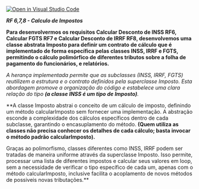 [![Open in Visual Studio Code](https://classroom.github.com/assets/open-in-vscode-2e0aaae1b6195c2367325f4f02e2d04e9abb55f0b24a779b69b11b9e10269abc.svg)](https://classroom.github.com/online_ide?assignment_repo_id=20461449&assignment_repo_type=AssignmentRepo)


***RF 6,7,8 - Calculo de Impostos***

**Para desenvolvermos os requisitos Calcular Desconto de INSS RF6,  Calcular FGTS RF7 e Calcular Desconto de IRRF RF8, desenvolvemos uma classe abstrata Imposto para definir um contrato de cálculo que é implementado de forma específica pelas classes INSS, IRRF e FGTS, permitindo o cálculo polimórfico de diferentes tributos sobre a folha de pagamento do funcionários, e relatórios.**

*A herança implementada permite que as subclasses (INSS, IRRF, FGTS) reutilizem a estrutura e o contrato definidos pela superclasse Imposto. Esta abordagem promove a organização do código e estabelece uma clara relação do tipo **(a classe INSS é um tipo de Imposto)**.*

**A classe Imposto abstrai o conceito de um cálculo de imposto, definindo um método calcularImposto sem fornecer uma implementação. A abstração esconde a complexidade dos cálculos específicos dentro de cada subclasse, garantindo o encasuplamento do método. **(Quem utiliza as classes não precisa conhecer os detalhes de cada cálculo; basta invocar o método padrão calcularImposto).** 

Graças ao polimorfismo, classes diferentes como INSS, IRRF podem ser tratadas de maneira uniforme através da superclasse Imposto. Isso permite, processar uma lista de diferentes impostos e calcular seus valores em loop, sem a necessidade de verificar o tipo específico de cada um, apenas com o método calcularImposto, inclusive facilita o acoplamento de novos métodos de possiveis novas tributações.**
